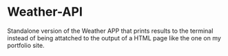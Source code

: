 # Weather-API

Standalone version of the Weather APP that prints results to the terminal instead of being attatched to the output of a HTML page like the one on my portfolio site. 
